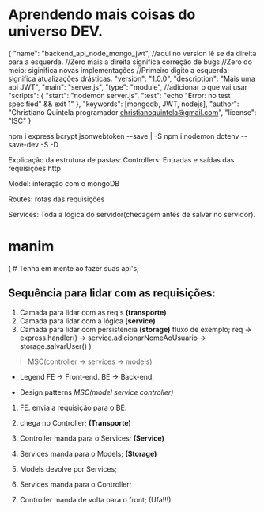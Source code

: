 # Aprendendo mais coisas do universo DEV.

{
"name": "backend_api_node_mongo_jwt",
//aqui no version lê se da direita para a esquerda.
//Zero mais a direita significa correção de bugs
//Zero do meio: siginifica novas implementações
//Primeiro digito a esquerda: significa atualizações drásticas.
"version": "1.0.0",
"description": "Mais uma api JWT",
"main": "server.js",
"type": "module", //adicionar o que vai usar
"scripts": {
"start": "nodemon server.js",
"test": "echo \"Error: no test specified\" && exit 1"
},
"keywords": [mongodb, JWT, nodejs],
"author": "Christiano Quintela programador christianoquintela@gmail.com",
"license": "ISC"
}

npm i express bcrypt jsonwebtoken --save | -S
npm i nodemon dotenv --save-dev -S -D

Explicação da estrutura de pastas:
Controllers: Entradas e saídas das requisições http

Model: interação com o mongoDB

Routes: rotas das requisições

Services: Toda a lógica do servidor(checagem antes de salvar no servidor).

# manim

( # Tenha em mente ao fazer suas api's;

## Sequência para lidar com as requisições:

1. Camada para lidar com as req's **(transporte)**
2. Camada para lidar com a lógica **(service)**
3. Camada para lidar com persistência **(storage)**
   fluxo de exemplo;
   req -> express.handler() -> service.adicionarNomeAoUsuario -> storage.salvarUser()
   )

> MSC(controller -> services -> models)

- Legend
  FE -> Front-end.
  BE -> Back-end.

- Design patterns _MSC(model service controller)_

1. FE. envia a requisição para o BE.

2. chega no Controller; **(Transporte)**
3. Controller manda para o Services; **(Service)**
4. Services manda para o Models; **(Storage)**
5. Models devolve por Services;
6. Services manda para o Controller;
7. Controller manda de volta para o front; (Ufa!!!)
